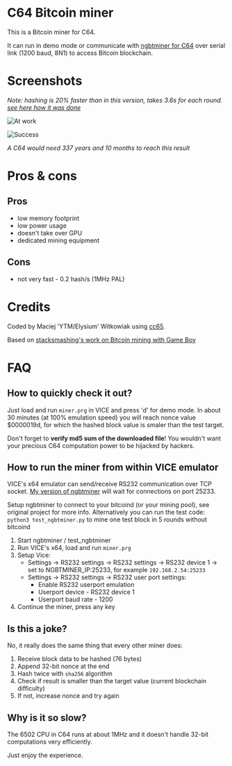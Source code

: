 
# C64 Bitcoin miner

This is a Bitcoin miner for C64.

It can run in demo mode or communicate with [ngbtminer for C64](https://github.com/ytmytm/c64-ntgbtminer) over serial link (1200 baud, 8N1) to access Bitcoin blockchain.

# Screenshots

*Note: hashing is 20% faster than in this version, takes 3.6s for each round. [see here how it was done](https://hackaday.io/project/178828-bitcoin-mining-on-a-c64/log/191679-speeding-up-by-20-profitability-almost-reached)*

![At work](assets/working.png)

![Success](assets/success.png)

*A C64 would need 337 years and 10 months to reach this result*

# Pros & cons

## Pros

- low memory footprint
- low power usage
- doesn't take over GPU
- dedicated mining equipment

## Cons

- not very fast - 0.2 hash/s (1MHz PAL)

# Credits

Coded by Maciej 'YTM/Elysium' Witkowiak using [cc65](https://github.com/cc65/cc65).

Based on [stacksmashing's work on Bitcoin mining with Game Boy](https://www.youtube.com/watch?v=4ckjr9x214c)

# FAQ

## How to quickly check it out?

Just load and run `miner.prg` in VICE and press 'd' for demo mode. In about 30 minutes (at 100% emulation speed)
you will reach nonce value $0000019d, for which the hashed block value is smaler than the test target.

Don't forget to **verify md5 sum of the downloaded file**! You wouldn't want your precious C64 computation power to be hijacked by hackers.

## How to run the miner from within VICE emulator

VICE's x64 emulator can send/receive RS232 communication over TCP socket. [My version of ngbtminer](https://github.com/ytmytm/c64-ntgbtminer) will wait for
connections on port 25233.

Setup ngbtminer to connect to your bitcoind (or your mining pool), see original project for more info.
Alternatively you can run the test code: `python3 test_ngbtminer.py` to mine one test block in 5 rounds without bitcoind

1. Start ngbtminer / test_ngbtminer
2. Run VICE's x64, load and run `miner.prg`
3. Setup Vice:
    - Settings -> RS232 settings -> RS232 settings -> RS232 device 1 -> set to NGBTMINER_IP:25233, for example `192.168.2.54:25233`
    - Settings -> RS232 settings -> RS232 user port settings:
       - Enable RS232 userport emulation
       - Userport device - RS232 device 1
       - Userport baud rate - 1200
4. Continue the miner, press any key

## Is this a joke?

No, it really does the same thing that every other miner does:

1. Receive block data to be hashed (76 bytes)
2. Append 32-bit nonce at the end
3. Hash twice with `sha256` algorithm
4. Check if result is smaller than the target value (current blockchain difficulty)
5. If not, increase nonce and try again

## Why is it so slow?

The 6502 CPU in C64 runs at about 1MHz and it doesn't handle 32-bit computations very efficiently.

Just enjoy the experience.
